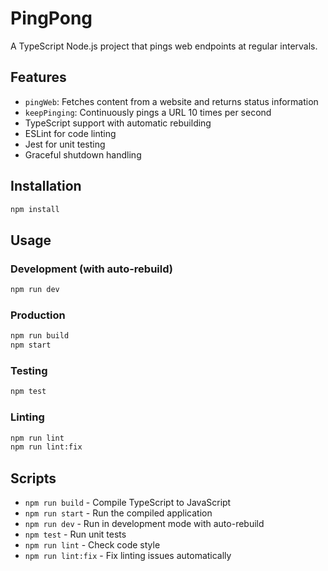 # PingPong

A TypeScript Node.js project that pings web endpoints at regular intervals.

## Features

- `pingWeb`: Fetches content from a website and returns status information
- `keepPinging`: Continuously pings a URL 10 times per second
- TypeScript support with automatic rebuilding
- ESLint for code linting
- Jest for unit testing
- Graceful shutdown handling

## Installation

```bash
npm install
```

## Usage

### Development (with auto-rebuild)
```bash
npm run dev
```

### Production
```bash
npm run build
npm start
```

### Testing
```bash
npm test
```

### Linting
```bash
npm run lint
npm run lint:fix
```

## Scripts

- `npm run build` - Compile TypeScript to JavaScript
- `npm run start` - Run the compiled application
- `npm run dev` - Run in development mode with auto-rebuild
- `npm test` - Run unit tests
- `npm run lint` - Check code style
- `npm run lint:fix` - Fix linting issues automatically